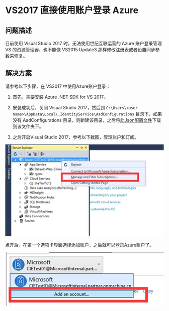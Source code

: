 # VS2017 直接使用账户登录 Azure

## **问题描述**

目前使用 Visual Studio 2017 时，无法使用世纪互联运营的 Azure 账户登录管理 VS 的资源管理器，也不能像 VS2015 Update3 那样修改注册表或者设置同步参数来修复。

## **解决方案**

请参考以下步骤，在 VS2017 中使用Azure账户登录：

1. 首先，需要安装 Azure .NET SDK for VS 2017。

2. 安装成功后，关闭 Visual Studio 2017，然后到 `C:\Users\<user name>\AppData\Local\.IdentityService\AadConfigurations` 目录下，如果没有 AadConfigurations 目录，则新建该目录，之后将<a href="./media/aog-portal-management-qa-vs2017-login/AadProvider.Configuration.json" target="_blank">此Json配置文件</a>下载到该文件夹下。

3. 之后开启Visual Studio 2017，参考以下截图，管理账户和订阅。

![manage-subscriptions](./media/aog-portal-management-qa-vs2017-login/manage-subscriptions.jpg)

点开后，在第一个选项卡界面选择添加账户，之后就可以登录Azure账户了。

![add-account](./media/aog-portal-management-qa-vs2017-login/add-account.jpg)